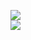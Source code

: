 [![](https://img.shields.io/badge/Made%20With-Github%20Spray-lightgrey.svg?style=for-the-badge&logo=github)](https://github.com/Annihil/github-spray#12011)  
[![](https://i.imgur.com/2DrTn0Z.gif)](https://github.com/Annihil/github-spray)